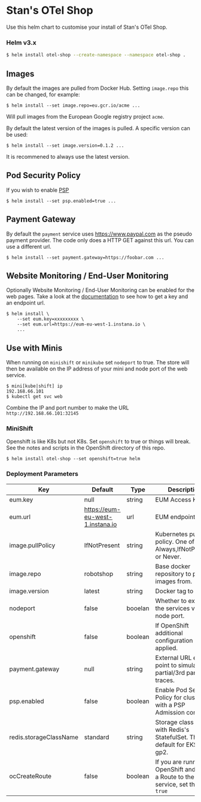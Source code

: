 # Stan's OTel Shop

Use this helm chart to customise your install of Stan's OTel Shop.

### Helm v3.x

```bash
$ helm install otel-shop --create-namespace --namespace otel-shop .
```

## Images

By default the images are pulled from Docker Hub. Setting `image.repo` this can be changed, for example:

```shell
$ helm install --set image.repo=eu.gcr.io/acme ...
```

Will pull images from the European Google registry project `acme`.

By default the latest version of the images is pulled. A specific version can be used:

```shell
$ helm install --set image.version=0.1.2 ...
```

It is recommened to always use the latest version.

## Pod Security Policy

If you wish to enable [PSP](https://kubernetes.io/docs/concepts/policy/pod-security-policy/)

```shell
$ helm install --set psp.enabled=true ...
```

## Payment Gateway

By default the `payment` service uses https://www.paypal.com as the pseudo payment provider. The code only does a HTTP GET against this url. You can use a different url.

```shell
$ helm install --set payment.gateway=https://foobar.com ...
```

## Website Monitoring / End-User Monitoring

Optionally Website Monitoring / End-User Monitoring can be enabled for the web pages. Take a look at the [documentation](https://docs.instana.io/website_monitoring/) to see how to get a key and an endpoint url.

```shell
$ helm install \
    --set eum.key=xxxxxxxxx \
    --set eum.url=https://eum-eu-west-1.instana.io \
    ...
```

## Use with Minis

When running on `minishift` or `minikube` set `nodeport` to true. The store will then be available on the IP address of your mini and node port of the web service.

```shell
$ mini[kube|shift] ip
192.168.66.101
$ kubectl get svc web
```

Combine the IP and port number to make the URL `http://192.168.66.101:32145`

### MiniShift

Openshift is like K8s but not K8s. Set `openshift` to true or things will break. See the notes and scripts in the OpenShift directory of this repo.

```shell
$ helm install otel-shop --set openshift=true helm
```

### Deployment Parameters

| Key              | Default | Type   | Description |
| ---------------- | ------- | ------ | ----------- |
| eum.key          | null    | string | EUM Access Key |
| eum.url          | https://eum-eu-west-1.instana.io | url | EUM endpoint URL |
| image.pullPolicy | IfNotPresent | string | Kubernetes pull policy. One of Always,IfNotPresent, or Never. |
| image.repo       | robotshop | string | Base docker repository to pull the images from. |
| image.version    | latest | string | Docker tag to pull. |
| nodeport         | false | booelan | Whether to expose the services via node port. |
| openshift        | false | boolean | If OpenShift additional configuration is applied. |
| payment.gateway  | null | string | External URL end-point to simulate partial/3rd party traces. |
| psp.enabled      | false | boolean | Enable Pod Security Policy for clusters with a PSP Admission controller |
| redis.storageClassName | standard | string | Storage class to use with Redis's StatefulSet. The default for EKS is gp2. |
| ocCreateRoute    | false | boolean | If you are running on OpenShift and need a Route to the web service, set this to `true` |
